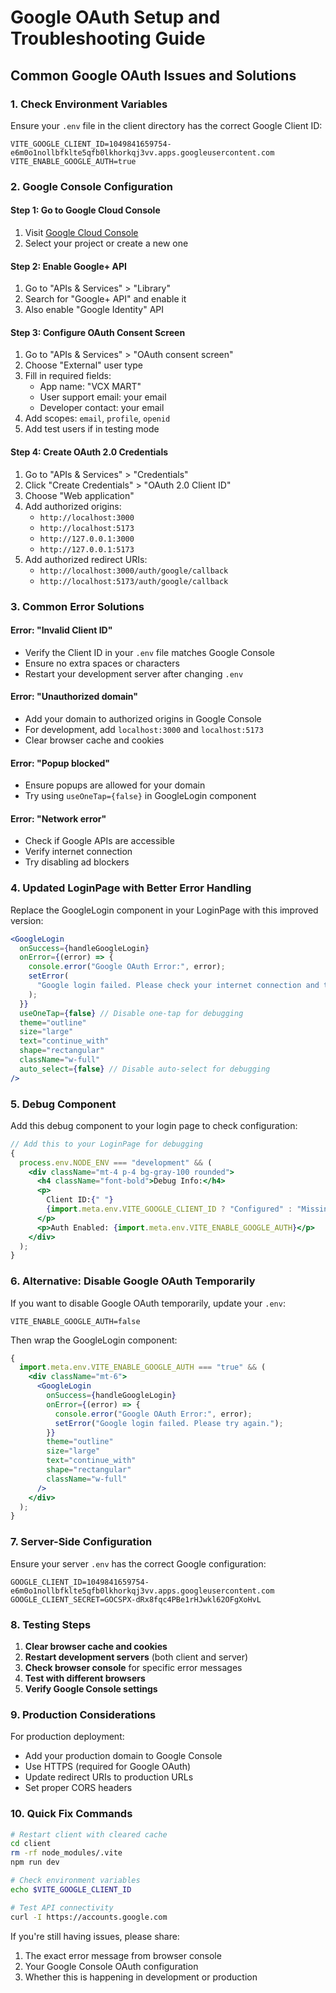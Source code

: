 # Google OAuth Setup and Troubleshooting Guide

## Common Google OAuth Issues and Solutions

### 1. Check Environment Variables

Ensure your `.env` file in the client directory has the correct Google Client ID:

```env
VITE_GOOGLE_CLIENT_ID=1049841659754-e6m0o1nollbfklte5qfb0lkhorkqj3vv.apps.googleusercontent.com
VITE_ENABLE_GOOGLE_AUTH=true
```

### 2. Google Console Configuration

#### Step 1: Go to Google Cloud Console

1. Visit [Google Cloud Console](https://console.cloud.google.com/)
2. Select your project or create a new one

#### Step 2: Enable Google+ API

1. Go to "APIs & Services" > "Library"
2. Search for "Google+ API" and enable it
3. Also enable "Google Identity" API

#### Step 3: Configure OAuth Consent Screen

1. Go to "APIs & Services" > "OAuth consent screen"
2. Choose "External" user type
3. Fill in required fields:
   - App name: "VCX MART"
   - User support email: your email
   - Developer contact: your email
4. Add scopes: `email`, `profile`, `openid`
5. Add test users if in testing mode

#### Step 4: Create OAuth 2.0 Credentials

1. Go to "APIs & Services" > "Credentials"
2. Click "Create Credentials" > "OAuth 2.0 Client ID"
3. Choose "Web application"
4. Add authorized origins:
   - `http://localhost:3000`
   - `http://localhost:5173`
   - `http://127.0.0.1:3000`
   - `http://127.0.0.1:5173`
5. Add authorized redirect URIs:
   - `http://localhost:3000/auth/google/callback`
   - `http://localhost:5173/auth/google/callback`

### 3. Common Error Solutions

#### Error: "Invalid Client ID"

- Verify the Client ID in your `.env` file matches Google Console
- Ensure no extra spaces or characters
- Restart your development server after changing `.env`

#### Error: "Unauthorized domain"

- Add your domain to authorized origins in Google Console
- For development, add `localhost:3000` and `localhost:5173`
- Clear browser cache and cookies

#### Error: "Popup blocked"

- Ensure popups are allowed for your domain
- Try using `useOneTap={false}` in GoogleLogin component

#### Error: "Network error"

- Check if Google APIs are accessible
- Verify internet connection
- Try disabling ad blockers

### 4. Updated LoginPage with Better Error Handling

Replace the GoogleLogin component in your LoginPage with this improved version:

```jsx
<GoogleLogin
  onSuccess={handleGoogleLogin}
  onError={(error) => {
    console.error("Google OAuth Error:", error);
    setError(
      "Google login failed. Please check your internet connection and try again."
    );
  }}
  useOneTap={false} // Disable one-tap for debugging
  theme="outline"
  size="large"
  text="continue_with"
  shape="rectangular"
  className="w-full"
  auto_select={false} // Disable auto-select for debugging
/>
```

### 5. Debug Component

Add this debug component to your login page to check configuration:

```jsx
// Add this to your LoginPage for debugging
{
  process.env.NODE_ENV === "development" && (
    <div className="mt-4 p-4 bg-gray-100 rounded">
      <h4 className="font-bold">Debug Info:</h4>
      <p>
        Client ID:{" "}
        {import.meta.env.VITE_GOOGLE_CLIENT_ID ? "Configured" : "Missing"}
      </p>
      <p>Auth Enabled: {import.meta.env.VITE_ENABLE_GOOGLE_AUTH}</p>
    </div>
  );
}
```

### 6. Alternative: Disable Google OAuth Temporarily

If you want to disable Google OAuth temporarily, update your `.env`:

```env
VITE_ENABLE_GOOGLE_AUTH=false
```

Then wrap the GoogleLogin component:

```jsx
{
  import.meta.env.VITE_ENABLE_GOOGLE_AUTH === "true" && (
    <div className="mt-6">
      <GoogleLogin
        onSuccess={handleGoogleLogin}
        onError={(error) => {
          console.error("Google OAuth Error:", error);
          setError("Google login failed. Please try again.");
        }}
        theme="outline"
        size="large"
        text="continue_with"
        shape="rectangular"
        className="w-full"
      />
    </div>
  );
}
```

### 7. Server-Side Configuration

Ensure your server `.env` has the correct Google configuration:

```env
GOOGLE_CLIENT_ID=1049841659754-e6m0o1nollbfklte5qfb0lkhorkqj3vv.apps.googleusercontent.com
GOOGLE_CLIENT_SECRET=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
```

### 8. Testing Steps

1. **Clear browser cache and cookies**
2. **Restart development servers** (both client and server)
3. **Check browser console** for specific error messages
4. **Test with different browsers**
5. **Verify Google Console settings**

### 9. Production Considerations

For production deployment:

- Add your production domain to Google Console
- Use HTTPS (required for Google OAuth)
- Update redirect URIs to production URLs
- Set proper CORS headers

### 10. Quick Fix Commands

```bash
# Restart client with cleared cache
cd client
rm -rf node_modules/.vite
npm run dev

# Check environment variables
echo $VITE_GOOGLE_CLIENT_ID

# Test API connectivity
curl -I https://accounts.google.com
```

If you're still having issues, please share:

1. The exact error message from browser console
2. Your Google Console OAuth configuration
3. Whether this is happening in development or production
